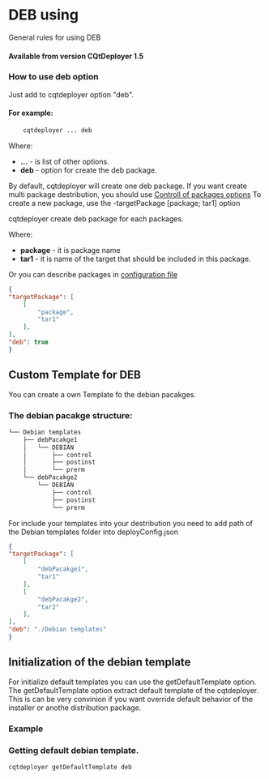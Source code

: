 # DEB using

General rules for using DEB

#### Available from version CQtDeployer 1.5

### How to use deb option

Just add to cqtdeployer option "deb".

#### For example:

``` bash
    cqtdeployer ... deb
```

Where:
* **...** - is list of other options.
* **deb** - option for create the deb package.


By default, cqtdeployer will create one deb package.
If you want create multi package destribution, you should use [Controll of packages options](Options.md)
To create a new package, use the -targetPackage [package; tar1] option

cqtdeployer create deb package for each packages.

Where:

* **package** - it is package name
* **tar1** - it is name of the target that should be included in this package.

Or you can describe packages in [configuration file](DeployConfigFile.md)


```json
{
"targetPackage": [
    [
        "package",
        "tar1"
    ],
],
"deb": true
}
```


## Custom Template for DEB

You can create a own Template fo the debian pacakges.

### The debian pacakge structure: 


```bash
└── Debian templates
    ├── debPacakge1
    │   └── DEBIAN
    │       ├── control
    │       ├── postinst
    │       └── prerm
    └── debPacakge2
        └── DEBIAN
            ├── control
            ├── postinst
            └── prerm

```

For include your templates into your destribution you need to add path of the Debian templates folder into deployConfig.json

```json
{
"targetPackage": [
    [
        "debPacakge1",
        "tar1"
    ],
    [
        "debPacakge2",
        "tar2"
    ],
],
"deb": "./Debian templates"
}
```


## Initialization of the debian template

For initialize default templates you can use the getDefaultTemplate option.
The getDefaultTemplate option extract default template of the cqtdeployer. This is can be very convinion if you want override default behavior of the installer or anothe distribution package.

### Example

### Getting default debian template.

```bash
cqtdeployer getDefaultTemplate deb
```
